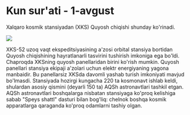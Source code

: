 # Kun sur'ati - 1-avgust

Xalqaro kosmik stansiyadan (XKS) Quyosh chiqishi shunday ko'rinadi.

![](https://naked-science.ru/sites/default/files/styles/full_size/public/field/image/iss052e019970.jpg?itok=HiMJfL1L)

XKS-52 uzoq vaqt ekspeditsiyasining a'zosi orbital stansiya bortidan Quyosh chiqishining hayratlanarli tasvirini tushirish imkoniga ega bo'ldi. Chaproqda XKSning quyosh panellaridan birini ko'rish mumkin. Quyosh panellari stansiya ekipaji a'zolari uchun elektr energiyaning yagona manbaidir. Bu panellarsiz XKSda davomli yashab turish imkoniyati mavjud bo'lmasdi. Stansiyada hozirgi kungacha 220 ta kosmonavt ishlab keldi, shulardan asosiy qismini (deyarli 150 ta) AQSh astronavtlari tashkil etgan. AQSh astronavtlari boshqalarga nisbatan stansiyaga ko'proq kelishiga sabab "Speys shattl" dasturi bilan bog'liq: chelnok boshqa kosmik apparatlarga qaraganda ko'proq odamlarni tashiy olgan.